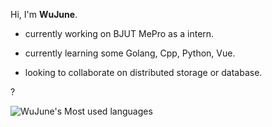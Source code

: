 <!-- ### Hi there 👋 -->

<!--
**WuJune/WuJune** is a ✨ _special_ ✨ repository because its `README.md` (this file) appears on your GitHub profile.

Here are some ideas to get you started:

- 🔭 I’m currently working on ...
- 🌱 I’m currently learning ...
- 👯 I’m looking to collaborate on ...
- 🤔 I’m looking for help with ...
- 💬 Ask me about ...
- 📫 How to reach me: ...
- 😄 Pronouns: ...
- ⚡ Fun fact: ...
-->

Hi, I'm **WuJune**.

* currently working on BJUT MePro as a intern.

* currently learning some Golang, Cpp, Python, Vue.

* looking to collaborate on distributed storage or database.

?

![WuJune's Most used languages](https://github-readme-stats.vercel.app/api/top-langs/?username=WuJune&layout=compact&hide_border=true&langs_count=10)
